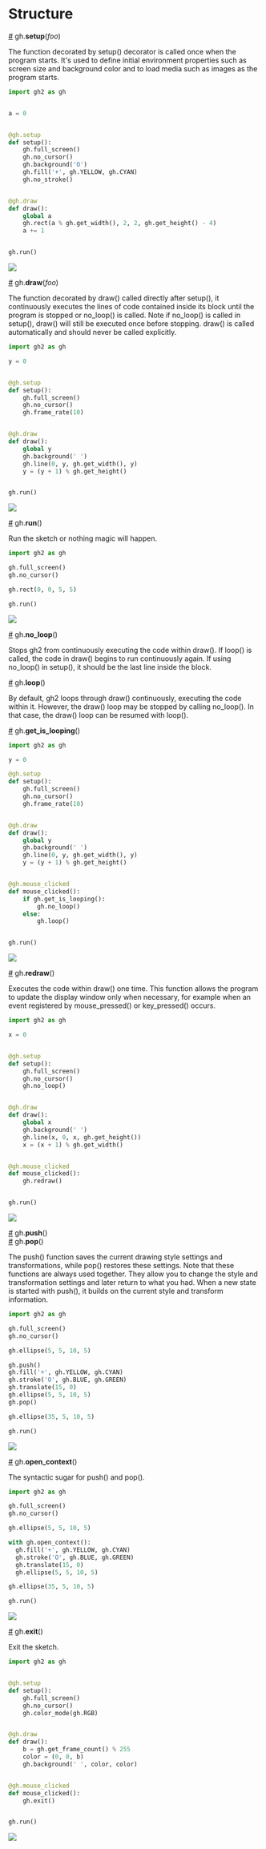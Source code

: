 # Structure

<a name="setup" href="#setup">#</a> gh.**setup**(*foo*)

The function decorated by setup() decorator is called once when the program starts. It's used to define initial environment properties such as screen size and background color and to load media such as images as the program starts.

```py
import gh2 as gh


a = 0


@gh.setup
def setup():
    gh.full_screen()
    gh.no_cursor()
    gh.background('O')
    gh.fill('+', gh.YELLOW, gh.CYAN)
    gh.no_stroke()


@gh.draw
def draw():
    global a
    gh.rect(a % gh.get_width(), 2, 2, gh.get_height() - 4)
    a += 1


gh.run()
```

<img src="https://raw.githubusercontent.com/charming-art/public-files/master/test_setup.gif" />

<a name="draw" href="#draw">#</a> gh.**draw**(*foo*)

The function decorated by draw() called directly after setup(), it continuously executes the lines of code contained inside its block until the program is stopped or no_loop() is called. Note if no_loop() is called in setup(), draw() will still be executed once before stopping. draw() is called automatically and should never be called explicitly.

```py
import gh2 as gh

y = 0


@gh.setup
def setup():
    gh.full_screen()
    gh.no_cursor()
    gh.frame_rate(10)


@gh.draw
def draw():
    global y
    gh.background(' ')
    gh.line(0, y, gh.get_width(), y)
    y = (y + 1) % gh.get_height()


gh.run()
```

<img src="https://raw.githubusercontent.com/charming-art/public-files/master/test_draw.gif" />

<a name="run" href="#run">#</a> gh.**run**()

Run the sketch or nothing magic will happen.

```py
import gh2 as gh

gh.full_screen()
gh.no_cursor()

gh.rect(0, 0, 5, 5)

gh.run()
```

<img src="https://raw.githubusercontent.com/charming-art/public-files/master/test_run.png" />

<a name="no_loop" href="#no_loop">#</a> gh.**no_loop**()

Stops gh2 from continuously executing the code within draw(). If loop() is called, the code in draw() begins to run continuously again. If using no_loop() in setup(), it should be the last line inside the block.

<a name="loop" href="#loop">#</a> gh.**loop**()

By default, gh2 loops through draw() continuously, executing the code within it. However, the draw() loop may be stopped by calling no_loop(). In that case, the draw() loop can be resumed with loop().

<a name="get_is_looping" href="#get_is_looping">#</a> gh.**get_is_looping**()

```py
import gh2 as gh

y = 0

@gh.setup
def setup():
    gh.full_screen()
    gh.no_cursor()
    gh.frame_rate(10)


@gh.draw
def draw():
    global y
    gh.background(' ')
    gh.line(0, y, gh.get_width(), y)
    y = (y + 1) % gh.get_height()


@gh.mouse_clicked
def mouse_clicked():
    if gh.get_is_looping():
        gh.no_loop()
    else:
        gh.loop()


gh.run()
```

<img src="https://raw.githubusercontent.com/charming-art/public-files/master/test_loop.gif" />

<a name="redraw" href="#redraw">#</a> gh.**redraw**()

Executes the code within draw() one time. This function allows the program to update the display window only when necessary, for example when an event registered by mouse_pressed() or key_pressed() occurs.

```py
import gh2 as gh

x = 0


@gh.setup
def setup():
    gh.full_screen()
    gh.no_cursor()
    gh.no_loop()


@gh.draw
def draw():
    global x
    gh.background(' ')
    gh.line(x, 0, x, gh.get_height())
    x = (x + 1) % gh.get_width()


@gh.mouse_clicked
def mouse_clicked():
    gh.redraw()


gh.run()
```

<img src="https://raw.githubusercontent.com/charming-art/public-files/master/test_redraw.gif" />

<a name="push" href="#push">#</a> gh.**push**() <br/>
<a name="pop" href="#pop">#</a> gh.**pop**()

The push() function saves the current drawing style settings and transformations, while pop() restores these settings. Note that these functions are always used together. They allow you to change the style and transformation settings and later return to what you had. When a new state is started with push(), it builds on the current style and transform information.

```py
import gh2 as gh

gh.full_screen()
gh.no_cursor()

gh.ellipse(5, 5, 10, 5)

gh.push()
gh.fill('+', gh.YELLOW, gh.CYAN)
gh.stroke('O', gh.BLUE, gh.GREEN)
gh.translate(15, 0)
gh.ellipse(5, 5, 10, 5)
gh.pop()

gh.ellipse(35, 5, 10, 5)

gh.run()
```

<img src="https://raw.githubusercontent.com/charming-art/public-files/master/test_push.png" />

<a name="open_context" href="#open_context">#</a> gh.**open_context**()

The syntactic sugar for push() and pop().

```py
import gh2 as gh

gh.full_screen()
gh.no_cursor()

gh.ellipse(5, 5, 10, 5)

with gh.open_context():
  gh.fill('+', gh.YELLOW, gh.CYAN)
  gh.stroke('O', gh.BLUE, gh.GREEN)
  gh.translate(15, 0)
  gh.ellipse(5, 5, 10, 5)

gh.ellipse(35, 5, 10, 5)

gh.run()
```

<img src="https://raw.githubusercontent.com/charming-art/public-files/master/test_push.png" />

<a name="exit" href="#exit">#</a> gh.**exit**()

Exit the sketch.

```py
import gh2 as gh


@gh.setup
def setup():
    gh.full_screen()
    gh.no_cursor()
    gh.color_mode(gh.RGB)


@gh.draw
def draw():
    b = gh.get_frame_count() % 255
    color = (0, 0, b)
    gh.background(' ', color, color)


@gh.mouse_clicked
def mouse_clicked():
    gh.exit()


gh.run()
```

<img src="https://raw.githubusercontent.com/charming-art/public-files/master/test_exit.gif" />
